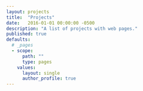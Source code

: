 ```yaml
---
layout: projects
title:  "Projects"
date:   2016-01-01 00:00:00 -0500
description: "A list of projects with web pages."
published: true
defaults:
  # _pages
  - scope:
      path: ""
      type: pages
    values:
      layout: single
      author_profile: true
---
```

